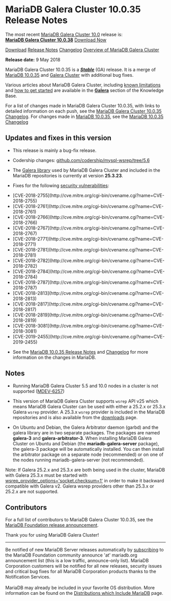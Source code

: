 # MariaDB Galera Cluster 10.0.35 Release Notes

The most recent [MariaDB Galera Cluster 10.0](/kb/en/galera/) release is:<br>
<span class="cstm-style lead"><strong>[MariaDB Galera Cluster 10.0.38](/replication/galera-cluster/mariadb-galera-cluster-releases/mariadb-galera-100-release-notes/mariadb-galera-cluster-10038-release-notes/)</strong> [Download<span>&nbsp;</span>Now](https://downloads.mariadb.org/mariadb-galera/10.0)</span>

[Download](http://downloads.mariadb.org/mariadb-galera/10.0.35)
[Release Notes](/replication/galera-cluster/mariadb-galera-cluster-releases/mariadb-galera-100-release-notes/mariadb-galera-cluster-10035-release-notes/)
[Changelog](/replication/galera-cluster/mariadb-galera-cluster-releases/mariadb-galera-100-changelogs/mariadb-galera-cluster-10035-changelog/)
[Overview of MariaDB Galera Cluster](/replication/galera-cluster/what-is-mariadb-galera-cluster/)

<strong>Release date:</strong>  9 May 2018

MariaDB Galera Cluster 10.0.35 is a <strong><em>[Stable](/kb/en/release-criteria/)</em></strong> (GA)
release. It is a merge of [MariaDB 10.0.35](/kb/en/mariadb-10035-release-notes/) and
[Galera Cluster](http://codership.com/content/using-galera-cluster) with
additional bug fixes.

Various articles about MariaDB Galera Cluster, including
[known limitations](/replication/galera-cluster/mariadb-galera-cluster-known-limitations/) and
[how to get started](/replication/galera-cluster/getting-started-with-mariadb-galera-cluster/) are
available in the <strong>[Galera](/kb/en/galera/)</strong> section of the Knowledge Base.

For a list of changes made in MariaDB Galera Cluster 10.0.35, with links to
detailed information on each push, see the
[MariaDB Galera Cluster 10.0.35 Changelog](/replication/galera-cluster/mariadb-galera-cluster-releases/mariadb-galera-100-changelogs/mariadb-galera-cluster-10035-changelog/).
For changes made in [MariaDB 10.0.35](/kb/en/mariadb-10035-release-notes/), see the
[MariaDB 10.0.35 Changelog](/kb/en/mariadb-10035-changelog/)

## Updates and fixes in this version

- This release is mainly a bug-fix release.

- Codership changes: [github.com/codership/mysql-wsrep/tree/5.6](https://github.com/codership/mysql-wsrep/tree/5.6)

- The [Galera library](http://codership.com/content/using-galera-cluster) used
  by MariaDB Galera Cluster and included in the MariaDB repositories is
  currently at version <strong>25.3.23</strong>.

- Fixes for the following [security vulnerabilities](/kb/en/cve/):
<ul start="1"><li>[CVE-2018-2755](http://cve.mitre.org/cgi-bin/cvename.cgi?name=CVE-2018-2755)
</li><li>[CVE-2018-2761](http://cve.mitre.org/cgi-bin/cvename.cgi?name=CVE-2018-2761)
</li><li>[CVE-2018-2766](http://cve.mitre.org/cgi-bin/cvename.cgi?name=CVE-2018-2766)
</li><li>[CVE-2018-2767](http://cve.mitre.org/cgi-bin/cvename.cgi?name=CVE-2018-2767)
</li><li>[CVE-2018-2771](http://cve.mitre.org/cgi-bin/cvename.cgi?name=CVE-2018-2771)
</li><li>[CVE-2018-2781](http://cve.mitre.org/cgi-bin/cvename.cgi?name=CVE-2018-2781)
</li><li>[CVE-2018-2782](http://cve.mitre.org/cgi-bin/cvename.cgi?name=CVE-2018-2782)
</li><li>[CVE-2018-2784](http://cve.mitre.org/cgi-bin/cvename.cgi?name=CVE-2018-2784)
</li><li>[CVE-2018-2787](http://cve.mitre.org/cgi-bin/cvename.cgi?name=CVE-2018-2787)
</li><li>[CVE-2018-2813](http://cve.mitre.org/cgi-bin/cvename.cgi?name=CVE-2018-2813)
</li><li>[CVE-2018-2817](http://cve.mitre.org/cgi-bin/cvename.cgi?name=CVE-2018-2817)
</li><li>[CVE-2018-2819](http://cve.mitre.org/cgi-bin/cvename.cgi?name=CVE-2018-2819)
</li><li>[CVE-2018-3081](http://cve.mitre.org/cgi-bin/cvename.cgi?name=CVE-2018-3081)
</li><li>[CVE-2019-2455](http://cve.mitre.org/cgi-bin/cvename.cgi?name=CVE-2019-2455)
</li></ul>

- See the [MariaDB 10.0.35 Release Notes](/kb/en/mariadb-10035-release-notes/) and
  [Changelog](/kb/en/mariadb-10035-changelog/) for more information on the changes in
  MariaDB.

## Notes

- Running MariaDB Galera Cluster 5.5 and 10.0 nodes in a cluster is not
  supported ([MDEV-6257](https://jira.mariadb.org/browse/MDEV-6257))

- This version of MariaDB Galera Cluster supports `wsrep` API v25 which means
  MariaDB Galera Cluster can be used with either a 25.2.x or 25.3.x
  Galera `wsrep` provider. A 25.3.x `wsrep` provider is included in the
  MariaDB repositories and is also available from the
  [downloads](http://downloads.mariadb.org/mariadb-galera/10.0) page.

- On Ubuntu and Debian, the Galera Arbitrator daemon (garbd) and the galera
  library are in two separate packages. The packages are named <strong>galera-3</strong>
  and <strong>galera-arbitrator-3</strong>. When installing MariaDB Galera Cluster on Ubuntu and
  Debian (the <strong>mariadb-galera-server</strong> package), the galera-3 package will be
  automatically installed. You can then install the arbitrator package on a
  separate node (recommended) or on one of the nodes running
  mariadb-galera-server (not recommended).

Note: If Galera 25.2.x and 25.3.x are both being used in the cluster, MariaDB
with Galera 25.3.x must be started with
[wsrep_provider_options='socket.checksum=1'](/kb/en/wsrep_provider_options/#socketchecksum) in order to make it backward
compatible with Galera v2. Galera wsrep providers other than 25.3.x or 25.2.x
are not supported.

## Contributors

For a full list of contributors to MariaDB Galera Cluster 10.0.35, see the [MariaDB Foundation release announcement](https://mariadb.org/mariadb-10-1-33-and-mariadb-galera-cluster-10-0-35-now-available/).

Thank you for using MariaDB Galera Cluster!

---

Be notified of new MariaDB Server releases automatically by [subscribing](https://lists.askmonty.org/cgi-bin/mailman/listinfo/announce) to the MariaDB Foundation community announce 'at' mariadb.org announcement list (this is a low traffic, announce-only list). MariaDB Corporation customers will be notified for all new releases, security issues and critical bug fixes for all MariaDB Corporation products thanks to the Notification Services.
<br><br>
MariaDB may already be included in your favorite OS distribution. More
information can be found on the
[Distributions which Include MariaDB](/mariadb-administration/getting-installing-and-upgrading-mariadb/binary-packages/distributions-which-include-mariadb/)
page.